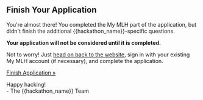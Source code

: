 ## Finish Your Application

You're almost there! You completed the My MLH part of the application, but didn't finish the additional {{hackathon_name}}-specific questions.

<strong>Your application will not be considered until it is completed.</strong>

Not to worry! Just [head on back to the website]({{apply_url}}), sign in with your existing My MLH account (if necessary), and complete the application.

<a href="{{apply_url}}" class="button">Finish Application »</a>

Happy hacking!<br> - The {{hackathon_name}} Team
